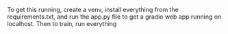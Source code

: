 To get this running, create a venv, install everything from the requirements.txt, and run the app.py file to get a gradio web app running on localhost. Then to train, run everything 